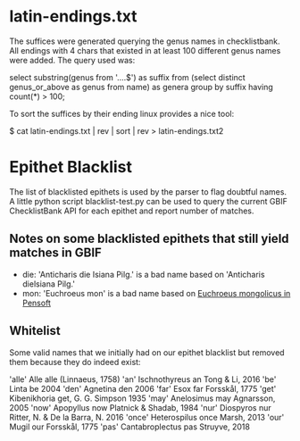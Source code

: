 # latin-endings.txt
The suffices were generated querying the genus names in checklistbank. All endings with 4 chars that existed in at least 100 different genus names were added.
The query used was:

   select substring(genus from '....$') as suffix from (select distinct genus_or_above as genus from name) as genera group by suffix having count(*) > 100;

To sort the suffices by their ending linux provides a nice tool:

   $ cat latin-endings.txt | rev | sort | rev > latin-endings.txt2




# Epithet Blacklist
The list of blacklisted epithets is used by the parser to flag doubtful names.
A little python script blacklist-test.py can be used to query the current GBIF ChecklistBank API for each epithet and report number of matches.

## Notes on some blacklisted epithets that still yield matches in GBIF

 - die: 'Anticharis die Isiana Pilg.' is a bad name based on 'Anticharis dielsiana Pilg.'
 - mon: 'Euchroeus mon' is a bad name based on [Euchroeus mongolicus in Pensoft](https://zookeys.pensoft.net/article/4271/list/13/)

 ## Whitelist
 Some valid names that we initially had on our epithet blacklist but removed them because they do indeed exist:

'alle' Alle alle (Linnaeus, 1758)
'an' Ischnothyreus an Tong & Li, 2016
'be' Linta be 2004
'den' Agnetina den 2006
'far' Esox far Forsskål, 1775
'get' Kibenikhoria get, G. G. Simpson 1935
'may' Anelosimus may Agnarsson, 2005
'now' Apopyllus now Platnick & Shadab, 1984
'nur' Diospyros nur Ritter, N. & De la Barra, N. 2016
'once' Heterospilus once Marsh, 2013
'our' Mugil our Forsskål, 1775
'pas' Cantabroplectus pas Struyve, 2018
